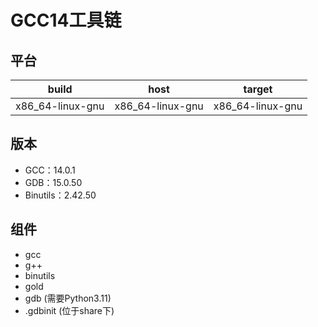 # GCC14工具链

## 平台

| build            | host             | target           |
| ---------------- | ---------------- | ---------------- |
| x86_64-linux-gnu | x86_64-linux-gnu | x86_64-linux-gnu |

## 版本

- GCC：14.0.1
- GDB：15.0.50
- Binutils：2.42.50

## 组件

- gcc
- g++
- binutils
- gold
- gdb (需要Python3.11)
- .gdbinit (位于share下)
